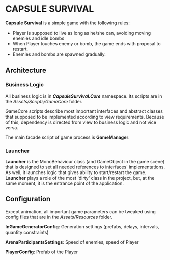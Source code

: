 # CAPSULE SURVIVAL
**Capsule Survival** is a simple game with the following rules:
- Player is supposed to live as long as he/she can, avoiding moving enemies and idle bombs
- When Player touches enemy or bomb, the game ends with proposal to restart.
- Enemies and bombs are spawned gradually.




## Architecture

### Business Logic
All business logic is in **_CapsuleSurvival.Core_** namespace. Its scripts are in the _Assets/Scripts/GameCore_ folder.

GameCore scripts describe most important interfaces and abstract classes that supposed to be implemented according to view requirements.
Because of this, dependency is directed from view to business logic and not vice versa.

The main facade script of game process is **GameManager**.

### Launcher
**Launcher** is the MonoBehaviour class (and GameObject in the game scene) that is designed to set all needed references to interfaces' implementations. As well, it launches logic that gives ability to start/restart the game. **Launcher** plays a role of the most 'dirty' class in the project, but, at the same moment, it is the entrance point of the application.




## Configuration
Except animation, all important game parameters can be tweaked using config files that are in the _Assets/Resources_ folder.

**InGameGeneratorConfig**:
Generation settings (prefabs, delays, intervals, quantity constraints)

**ArenaParticipantsSettings**:
Speed of enemies, speed of Player

**PlayerConfig**:
Prefab of the Player